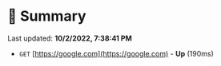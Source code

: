 # 📖 Summary
Last updated: **10/2/2022, 7:38:41 PM**

- `GET` [https://google.com](https://google.com) - **Up** (190ms)
